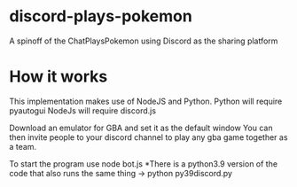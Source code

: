 # discord-plays-pokemon
A spinoff of the ChatPlaysPokemon using Discord as the sharing platform

# How it works
This implementation makes use of NodeJS and Python.
Python will require pyautogui
NodeJs will require discord.js

Download an emulator for GBA and set it as the default window
You can then invite people to your discord channel to play any gba game
together as a team.

To start the program use node bot.js
*There is a python3.9 version of the code that also runs the same
thing -> python py39discord.py
